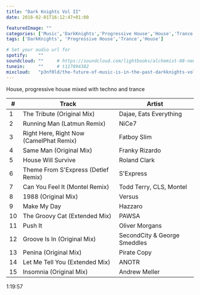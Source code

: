```yaml
---
title: "Dark Knights Vol II"
date: 2018-02-01T16:12:47+01:00

featuredImage: ""
categories: ['Music','DarkKnights','Progressive House','House','Trance']
tags: ['DarkKnights', 'Progressive House','Trance','House']

# Set your audio url for
spotify:    ""
soundcloud: ""     # https://soundcloud.com/lightbooks/alchemist-08-new-world-order-snip
tunein:     ""     # t117894382
mixcloud:   "p3nf0ld/the-future-of-music-is-in-the-past-darkknights-vol-2"   # scienceforthepeople/445-ai-ant-intelligence
---
```


House, progressive house mixed with techno and trance

<!--more-->

|  #  | Track     | Artist   |
| --------  | -------- | ------ |
|1|The Tribute (Original Mix)|Dajae, Eats Everything
|2|Running Man (Latmun Remix)|NiCe7
|3|Right Here, Right Now (CamelPhat Remix)|Fatboy Slim
|4|Same Man (Original Mix)|Franky Rizardo
|5|House Will Survive|Roland Clark
|6|Theme From S'Express (Detlef Remix)|S'Express
|7|Can You Feel It (Montel Remix)|Todd Terry, CLS, Montel
|8|1988 (Original Mix)|Versus
|9|Make My Day|Hazzaro
|10|The Groovy Cat (Extended Mix)|PAWSA
|11|Push It|Oliver Morgans
|12|Groove Is In (Original Mix)|SecondCity & George Smeddles
|13|Penina (Original Mix)|Pirate Copy
|14|Let Me Tell You (Extended Mix)|ANOTR
|15|Insomnia (Original Mix)|Andrew Meller

1:19:57